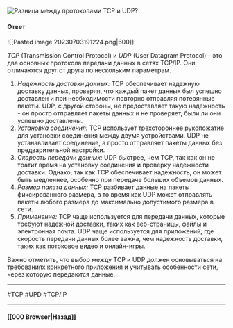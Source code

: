 ![Разница между протоколами `TCP` и `UDP`?](https://youtu.be/trriSYNrHw4?t=234)

#### Ответ

![[Pasted image 20230703191224.png|600]]

*TCP* (Transmission Control Protocol) и *UDP* (User Datagram Protocol) - это два основных протокола передачи данных в сетях TCP/IP. Они отличаются друг от друга по нескольким параметрам.

1. *Надежность доставки данных:* TCP обеспечивает надежную доставку данных, проверяя, что каждый пакет данных был успешно доставлен и при необходимости повторно отправляя потерянные пакеты. UDP, с другой стороны, не предоставляет такую надежность - он просто отправляет пакеты данных и не проверяет, были ли они успешно доставлены.
2. *Установка соединения:* TCP использует трехстороннее рукопожатие для установки соединения между двумя устройствами. UDP не устанавливает соединение, а просто отправляет пакеты данных без предварительной настройки.
3. *Скорость передачи данных:* UDP быстрее, чем TCP, так как он не тратит время на установку соединения и проверку надежности доставки. Однако, так как TCP обеспечивает надежность, он может быть медленнее, особенно при передаче больших объемов данных.
4. *Размер пакета данных:* TCP разбивает данные на пакеты фиксированного размера, в то время как UDP может отправлять пакеты любого размера до максимально допустимого размера в сети.
5. *Применение:* TCP чаще используется для передачи данных, которые требуют надежной доставки, таких как веб-страницы, файлы и электронная почта. UDP чаще используется для приложений, где скорость передачи данных более важна, чем надежность доставки, таких как потоковое видео и онлайн-игры.

Важно отметить, что выбор между TCP и UDP должен основываться на требованиях конкретного приложения и учитывать особенности сети, через которую передаются данные.

___
#TCP #UPD #TCP/IP 

___

#### [[000 Browser|Назад]]